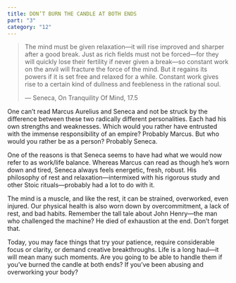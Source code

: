 ```yaml
---
title: DON’T BURN THE CANDLE AT BOTH ENDS
part: "3"
category: "12"
---
```


> The mind must be given relaxation—it will rise improved and sharper after a good break. Just as rich fields must not be forced—for they will quickly lose their fertility if never given a break—so constant work on the anvil will fracture the force of the mind. But it regains its powers if it is set free and relaxed for a while. Constant work gives rise to a certain kind of dullness and feebleness in the rational soul.
>
> — Seneca, On Tranquility Of Mind, 17.5

One can’t read Marcus Aurelius and Seneca and not be struck by the difference between these two radically different personalities. Each had his own strengths and weaknesses. Which would you rather have entrusted with the immense responsibility of an empire? Probably Marcus. But who would you rather be as a person? Probably Seneca.

One of the reasons is that Seneca seems to have had what we would now refer to as work/life balance. Whereas Marcus can read as though he’s worn down and tired, Seneca always feels energetic, fresh, robust. His philosophy of rest and relaxation—intermixed with his rigorous study and other Stoic rituals—probably had a lot to do with it.

The mind is a muscle, and like the rest, it can be strained, overworked, even injured. Our physical health is also worn down by overcommitment, a lack of rest, and bad habits. Remember the tall tale about John Henry—the man who challenged the machine? He died of exhaustion at the end. Don’t forget that.

Today, you may face things that try your patience, require considerable focus or clarity, or demand creative breakthroughs. Life is a long haul—it will mean many such moments. Are you going to be able to handle them if you’ve burned the candle at both ends? If you’ve been abusing and overworking your body?
